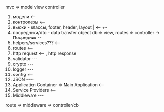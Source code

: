 

mvc => model view controller
1. модели <--
2. контролеры <--
3. вьюхи - классы, footer, header, layout | <-- +-
4. посредники/dto - data transfer object db => view, routes => controller -> Посредник -- 
5. helpers/services??? <-- 
6. routes <-- 
7. http request <-- , http response
8. validator ---
9. crypto ---
10. logger ---
11. config <-- 
12. JSON ----
13. Application Container => Main Application <-- 
14. Service Providers <--
15. Middleware --- 


route => middleware => controller/cb